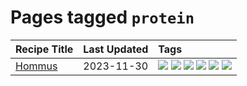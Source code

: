 # Pages tagged `protein`

|Recipe Title|Last Updated|Tags
|:---|:---|:---|
|[Hommus](../recipes/hommus.md)|2023-11-30|[![](https://img.shields.io/badge/tag-healthy-f53bfe)](../tags/healthy.md) [![](https://img.shields.io/badge/tag-messy-6984a1)](../tags/messy.md) [![](https://img.shields.io/badge/tag-protein-da139a)](../tags/protein.md) [![](https://img.shields.io/badge/tag-tricky-bb15fd)](../tags/tricky.md) [![](https://img.shields.io/badge/tag-vegan-8f457a)](../tags/vegan.md) [![](https://img.shields.io/badge/tag-vegetarian-f6b493)](../tags/vegetarian.md)|
